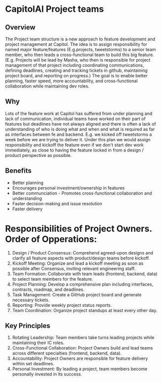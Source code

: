 # CapitolAI Project teams

## Overview

The Project team structure is a new approach to feature development and project management at Capitol. The idea is to assign responsibility for named major feature/features (E.g.projects, tweetstorms) to a senior team member, who then leads a cross-functional team to build this big feature. (E.g. Projects will be lead by Masha, who then is responsible for project management of that project including coordinating communications, defining deadlines, creating and tracking tickets in github, maintaining project board, and reporting on progress.) The goal is to enable better planning, faster speed, more accountability, and cross-functional collaboration while maintaining dev roles.

## Why

Lots of the feature work at Capitol has suffered from under planning and lack of communication, individual teams have worked on their part of features but deadlines have not always aligned and there is often a lack of understanding of who is doing what and when and what is required as far as interfaces between fe and backend. E.g. we kicked off tweetstorms a week before we are trying to deliver it. Under this plan we would assign responsibility and kickoff the feature even if we don't start dev work immediately, as close to having the feature locked in from a design / product perspective as possible.

## Benefits

- Better planning
- Encourages personal investment/ownership in features
- Better communciation - Promotes cross-functional collaboration and understanding
- Faster decision-making and issue resolution
- Faster delivery

# Responsibilities of Project Owners. Order of Opperations:

1. Design / Product Consensus: Comprehend agreed-upon designs and clarify all feature aspects with product/design teams before kickoff.
2. Kickoff Meeting: Organize and lead a kickoff meeting as soon as possible after Consensus, inviting relevant engineering staff.
3. Team Formation: Collaborate with team leads (frontend, backend, data) to select team members for the feature.
4. Project Planning: Develop a comprehensive plan including interfaces, contracts, roadmap, and deadlines.
5. Task Management: Create a GitHub project board and generate necessary tickets.
6. Reporting: Provide weekly project status reports.
7. Team Coordination: Organize project standups at least every other day.

## Key Principles

1. Rotating Leadership: Team members take turns leading projects while maintaining their IC roles.
2. Cross-Functional Collaboration: Project Owners build and lead teams across different specialties (frontend, backend, data).
3. Accountability: Project Owners are responsible for feature delivery within set deadlines.
4. Personal Investment: By leading a project, team members become personally invested in its success.


